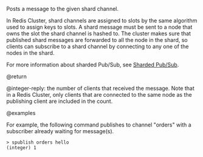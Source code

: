 Posts a message to the given shard channel.

In Redis Cluster, shard channels are assigned to slots by the same algorithm used to assign keys to slots.
A shard message must be sent to a node that owns the slot the shard channel is hashed to. 
The cluster makes sure that published shard messages are forwarded to all the node in the shard, so clients can subscribe to a shard channel by connecting to any one of the nodes in the shard.

For more information about sharded Pub/Sub, see [Sharded Pub/Sub](/topics/pubsub#sharded-pubsub).

@return

@integer-reply: the number of clients that received the message.
Note that in a Redis Cluster, only clients that are connected to the same node as the publishing client are included in the count.

@examples

For example, the following command publishes to channel "orders" with a subscriber already waiting for message(s).
    
```
> spublish orders hello
(integer) 1
```
